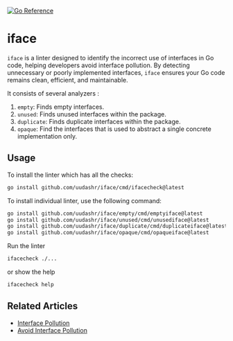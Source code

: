 [![Go Reference](https://pkg.go.dev/badge/github.com/uudashr/iface.svg)](https://pkg.go.dev/github.com/uudashr/iface)

# iface
`iface` is a linter designed to identify the incorrect use of interfaces in Go code, helping developers avoid interface pollution. By detecting unnecessary or poorly implemented interfaces, `iface` ensures your Go code remains clean, efficient, and maintainable.

It consists of several analyzers :
1. `empty`: Finds empty interfaces.
2. `unused`: Finds unused interfaces within the package.
3. `duplicate`: Finds duplicate interfaces within the package.
4. `opaque`: Find the interfaces that is used to abstract a single concrete implementation only.

## Usage

To install the linter which has all the checks:
```sh
go install github.com/uudashr/iface/cmd/ifacecheck@latest
```

To install individual linter, use the following command:
```sh
go install github.com/uudashr/iface/empty/cmd/emptyiface@latest
go install github.com/uudashr/iface/unused/cmd/unusediface@latest
go install github.com/uudashr/iface/duplicate/cmd/duplicateiface@latest
go install github.com/uudashr/iface/opaque/cmd/opaqueiface@latest
```

Run the linter
```sh
ifacecheck ./...
```

or show the help
```sh
ifacecheck help
```

## Related Articles
- [Interface Pollution](https://rakyll.org/interface-pollution/)
- [Avoid Interface Pollution](https://www.ardanlabs.com/blog/2016/10/avoid-interface-pollution.html)

